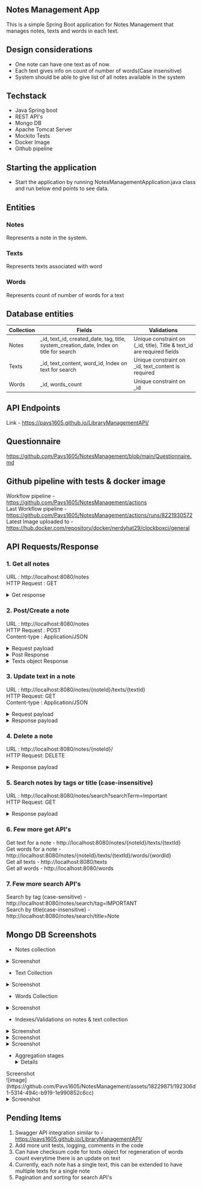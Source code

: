## Notes Management App
This is a simple Spring Boot application for Notes Management  that manages notes, texts and words in each text.

## Design considerations
* One note can have one text as of now.
* Each text gives info on count of number of words(Case insensitive)
* System should be able to give list of all notes available in the system


## Techstack
* Java Spring boot
* REST API's
* Mongo DB
* Apache Tomcat Server
* Mockito Tests
* Docker Image
* Github pipeline

## Starting the application
* Start the application by running NotesManagementApplication.java class and run below end points to see data.

## Entities
### Notes
Represents a note in the system.

### Texts
Represents texts associated with word

### Words
Represents count of number of words for a text

## Database entities
| Collection | Fields                                                                                  | Validations                                                            |
|------------|-----------------------------------------------------------------------------------------|------------------------------------------------------------------------|
| Notes      | _id, text_id, created_date, tag, title, system_creation_date, Index on title for search | Unique constraint on (_id, title), Title & text_id are required fields |
| Texts      | _id, text_content, word_id, Index on text for search                                    | Unique constraint on _id, text_content is required                     |
| Words      | _id, words_count                                                                        | Unique constraint on _id                                               |


## API Endpoints
Link - https://pavs1605.github.io/LibraryManagementAPI/

## Questionnaire 
https://github.com/Pavs1605/NotesManagement/blob/main/Questionnaire.md

## Github pipeline with tests & docker image 
Workflow pipeline - https://github.com/Pavs1605/NotesManagement/actions </br>
Last Workflow pipeline - https://github.com/Pavs1605/NotesManagement/actions/runs/8221930572 </br>
Latest Image uploaded to - https://hub.docker.com/repository/docker/nerdyhat29/clockboxci/general

## API Requests/Response 
### 1. Get all notes
URL : http://localhost:8080/notes  <br />
HTTP Request : GET <br />

<details>
<Summary> Get response </Summary>
<body>

```json

{
    "notes": [
        {
            "id": "65ebdd8fb305a6747dc9868b",
            "tag": "IMPORTANT",
            "createdDate": "02/09/2024",
            "title": "Important note 9",
            "textUrl": "/notes/65ebdd8fb305a6747dc9868b/texts"
        },
        {
            "id": "65ec55f5c0cc7c3b3aa997a9",
            "tag": "IMPORTANT",
            "createdDate": "02/09/2024",
            "title": "Important note 10",
            "textUrl": "/notes/65ec55f5c0cc7c3b3aa997a9/texts"
        },
        {
            "id": "65eaba75fe1c3d551d788c15",
            "tag": "PERSONAL",
            "createdDate": "02/08/2024",
            "title": "Personal note1",
            "textUrl": "/notes/65eaba75fe1c3d551d788c15/texts"
        },
        {
            "id": "65eb17c434284f16bfc9df69",
            "tag": "PERSONAL",
            "createdDate": "02/09/2024",
            "title": "Personal note 8",
            "textUrl": "/notes/65eb17c434284f16bfc9df69/texts"
        },
        {
            "id": "65eb188034284f16bfc9df6c",
            "tag": "PERSONAL",
            "createdDate": "02/09/2024",
            "title": "Personal note 8",
            "textUrl": "/notes/65eb188034284f16bfc9df6c/texts"
        },
        {
            "id": "65eb189334284f16bfc9df6f",
            "tag": "BUSINESS",
            "createdDate": "02/09/2024",
            "title": "Personal note 9",
            "textUrl": "/notes/65eb189334284f16bfc9df6f/texts"
        },
        {
            "id": "65eb1a05d046f5373a447e0a",
            "tag": "IMPORTANT",
            "createdDate": "02/09/2024",
            "title": "Personal note 9",
            "textUrl": "/notes/65eb1a05d046f5373a447e0a/texts"
        },
        {
            "id": "65eb1bc456d5da7e3bafe9da",
            "tag": "IMPORTANT",
            "createdDate": "02/09/2024",
            "title": "Personal note 9",
            "textUrl": "/notes/65eb1bc456d5da7e3bafe9da/texts"
        },
        {
            "id": "65e983797231d5d9b3248dd2",
            "tag": "PERSONAL",
            "createdDate": "02/06/2024",
            "title": "Personal note1",
            "textUrl": "/notes/65e983797231d5d9b3248dd2/texts"
        }
    ],
    "remainingElements": 9,
    "totalPages": 1,
    "currentPage": 0,
    "currentSize": 10,
    "totalElements": 9
}
```
</body>
</details>

### 2. Post/Create a note

URL : http://localhost:8080/notes  <br />
HTTP Request : POST <br />
Content-type : Application/JSON 

<details>
<Summary> Request payload  </Summary>
<body>

```json
{
  "tag": "IMPORTANT",
  "createdDate": "02/10/2024",
  "title": "Important note 1",
  "textContent": "this is a very very Important note!!!"
}
```
</body>
</details>

<details>
<Summary> Post Response </Summary>
<body>

```json
{
  "id": "65ed80f6161cd30346f6d6ad",
  "tag": "IMPORTANT",
  "createdDate": "02/10/2024",
  "title": "Important note 1",
  "textUrl": "/notes/65ed80f6161cd30346f6d6ad/texts"
}
```
</body>
</details>

<details>
<Summary> Texts object Response </Summary>
<body>
URL - http://localhost:8080/notes/65ed80f6161cd30346f6d6ad/texts

```json
{
  "id": "65ed80f6161cd30346f6d6ac",
  "textContent": "this is a very very Important note!!!",
  "words": {
    "id": "65ed80f6161cd30346f6d6ab",
    "text": null,
    "wordsCount": {
      "very": 2,
      "a": 1,
      "note": 1,
      "Important": 1,
      "this": 1,
      "is": 1
    }
  },
  "wordsUrl": "/texts/65ed80f6161cd30346f6d6ac/words"
}
```
</body>
</details>

### 3. Update text in a note
URL : http://localhost:8080/notes/{noteId}/texts/{textId} </br>
HTTP Request: GET </br>
Content-type : Application/JSON </br>

<details>
<Summary> Request payload  </Summary>
<body>

```json
{
  "textContent" : "This is a important important note note note"
}
```
</body>
</details>

<details>
<Summary> Response payload  </Summary>
<body>

```json
{
  "id": "65ed9144e89ad115623c479d",
  "textContent": "This is a important important note note note",
  "words": {
    "id": "65ed80f6161cd30346f6d6ab",
    "text": null,
    "wordsCount": {
      "note": 3,
      "important": 2,
      "a": 1,
      "This": 1,
      "is": 1
    }
  },
  "wordsUrl": "/texts/65ed9144e89ad115623c479d/words"
}
```
</body>
</details>

### 4. Delete a note
URL : http://localhost:8080/notes/{noteId}/ </br>
HTTP Request: DELETE </br>

<details>
<Summary> Response payload  </Summary>
<body>
![image](https://github.com/Pavs1605/NotesManagement/blob/main/img.png)
</br>
![image](https://github.com/Pavs1605/NotesManagement/blob/main/img_1.png)
</body>
</details>

### 5. Search notes by tags or title (case-insensitive)
URL : http://localhost:8080/notes/search?searchTerm=Important </br>
HTTP Request: GET </br>


<details>
<Summary> Response payload  </Summary>
<body>

```json
[
  {
    "id": "65eb17c434284f16bfc9df69",
    "tag": "PERSONAL",
    "createdDate": "02/09/2024",
    "title": "Important note 8",
    "textUrl": "/notes/65eb17c434284f16bfc9df69/texts"
  },
  {
    "id": "65eb1a05d046f5373a447e0a",
    "tag": "IMPORTANT",
    "createdDate": "02/09/2024",
    "title": "Personal note 9",
    "textUrl": "/notes/65eb1a05d046f5373a447e0a/texts"
  }
]
```
</body>
</details>

### 6. Few more get API's
Get text for a note - http://localhost:8080/notes/{noteId}/texts/{textId} </br>
Get words for a note  - http://localhost:8080/notes/{noteId}/texts/{textId}/words/{wordId} </br>
Get all texts - http://localhost:8080/texts </br>
Get all words - http://localhost:8080/words </br>

### 7. Few more search API's 
Search by tag (case-sensitive)    - http://localhost:8080/notes/search/tag=IMPORTANT </br>
Search by title(case-insensitive) - http://localhost:8080/notes/search/title=Note </br>

## Mongo DB Screenshots
* Notes collection </br>
<details>
<Summary> Screenshot </Summary>
<body>
![image](https://github.com/Pavs1605/NotesManagement/assets/18229871/45ea1d3e-52d6-4d36-8354-b599e16bdd4a)
</body>
</details>

* Text Collection </br>
<details>
<Summary> Screenshot </Summary>
<body>
![image](https://github.com/Pavs1605/NotesManagement/assets/18229871/ec062f9c-7801-478d-aad3-aa3adba937ce)
</body>
</details>

* Words Collection </br>
<details>
<Summary> Screenshot </Summary>
<body>
![image](https://github.com/Pavs1605/NotesManagement/assets/18229871/15dd443b-4d26-49ea-a229-b79e3a3db372)
</body>
</details>

* Indexes/Validations on notes & text collection
 <details>
<Summary> Screenshot </Summary>
<body>
![image](https://github.com/Pavs1605/NotesManagement/assets/18229871/f2dbe763-7aaa-4362-bfc8-6942213bc2a4) </br>
</body>
</details>

<details>
<Summary> Screenshot </Summary>
<body>
![image](https://github.com/Pavs1605/NotesManagement/assets/18229871/cae9fc2e-a2a1-44f7-9901-9ec413cf319b)  </br>
</body>
</details>

<details>
<Summary> Screenshot </Summary>
<body>
![image](https://github.com/Pavs1605/NotesManagement/assets/18229871/3fa204fc-f8f5-4125-8a46-300bc31922e1)  </br>
</body>
</details>


* Aggregation stages
  <details>
<Summary> Screenshot </Summary>
<body>
 ![image](https://github.com/Pavs1605/NotesManagement/assets/18229871/192306d1-5314-494c-b919-1e990852c6cc)  </br>
 </body>
</details>

<details>
<Summary> Screenshot </Summary>
<body>
 ![image](https://github.com/Pavs1605/NotesManagement/assets/18229871/9149ce99-523f-4020-bdf3-c01a775fba8a)
 </body>
</details>


## Pending Items
1. Swagger API integration similar to - https://pavs1605.github.io/LibraryManagementAPI/
2. Add more unit tests, logging, comments in the code
3. Can have checksum code for texts object for regeneration of words count everytime there is an update on text
4. Currently, each note has  a single text, this can be extended to have multiple texts for a single note
5. Pagination and sorting for search API's
